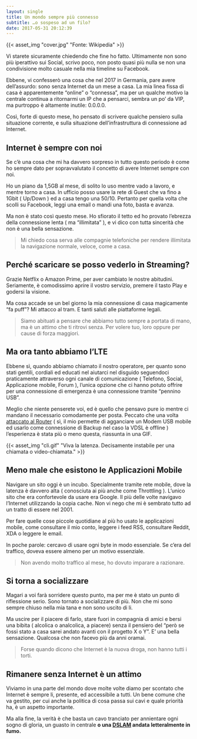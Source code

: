 ```yaml
---
layout: single
title: Un mondo sempre più connesso
subtitle: …o sospeso ad un filo?
date: 2017-05-31 20:12:39
---
```


{{< asset_img "cover.jpg" "Fonte: Wikipedia" >}}

Vi starete sicuramente chiedendo che fine ho fatto. Ultimamente non sono più iperattivo sui Social, scrivo poco, non posto quasi più nulla se non una condivisione molto casuale nella mia timeline su Facebook.

Ebbene, vi confesserò una cosa che nel 2017 in Germania, pare avere dell’assurdo: sono senza Internet da un mese a casa. La mia linea fissa di casa è apparentemente “online” o “connessa”, ma per un qualche motivo la centrale continua a ritornarmi un IP che a pensarci, sembra un po’ da VIP, ma purtroppo è altamente inutile: 0.0.0.0.

Così, forte di questo mese, ho pensato di scrivere qualche pensiero sulla situazione corrente, e sulla situazione dell’infrastruttura di connessione ad Internet.

## Internet è sempre con noi

Se c’è una cosa che mi ha davvero sorpreso in tutto questo periodo è come ho sempre dato per sopravvalutato il concetto di avere Internet sempre con noi.

Ho un piano da 1,5GB al mese, di solito lo uso mentre vado a lavoro, e mentre torno a casa. In ufficio posso usare la rete di Guest che va fino a 1Gbit ( Up/Down ) ed a casa tengo una 50/10. Pertanto per quella volta che scolli su Facebook, leggi una email o mandi una foto, basta e avanza.

Ma non è stato così questo mese. Ho sfiorato il tetto ed ho provato l’ebrezza della connessione lenta ( ma “illimitata” ), e vi dico con tutta sincerità che non è una bella sensazione.

> Mi chiedo cosa serva alle compagnie telefoniche per rendere illimitata la navigazione normale, veloce, come a casa.

## Perché scaricare se posso vederlo in Streaming?

Grazie Netflix o Amazon Prime, per aver cambiato le nostre abitudini. Seriamente, è comodissimo aprire il vostro servizio, premere il tasto Play e godersi la visione.

Ma cosa accade se un bel giorno la mia connessione di casa magicamente “fa puff”? Mi attacco al tram. E tanti saluti alle piattaforme legali.

> Siamo abituati a pensare che abbiamo tutto sempre a portata di mano, ma è un attimo che ti ritrovi senza. Per volere tuo, loro oppure per cause di forza maggiori.

## Ma ora tanto abbiamo l’LTE

Ebbene sì, quando abbiamo chiamato il nostro operatore, per quanto sono stati gentili, cordiali ed educati nel aiutarci nel disguido seguendoci praticamente attraverso ogni canale di comunicazione ( Telefono, Social, Applicazione mobile, Forum ), l’unica opzione che ci hanno potuto offrire per una connessione di emergenza è una connessione tramite “pennino USB”.

Meglio che niente penserete voi, ed è quello che pensavo pure io mentre ci mandano il necessario comodamente per posta. Peccato che una volta [attaccato al Router](http://www.tp-link.de/products/details/Archer-VR200v.html) ( sì, il mio permette di agganciare un Modem USB mobile ed usarlo come connessione di Backup nel caso la VDSL è offline ) l’esperienza è stata più o meno questa, riassunta in una GIF.

{{< asset_img "cli.gif" "Viva la latenza. Decisamente instabile per una chiamata o video-chiamata." >}}

## Meno male che esistono le Applicazioni Mobile

Navigare un sito oggi è un incubo. Specialmente tramite rete mobile, dove la latenza è davvero alta ( conosciuta ai più anche come Throttling ). L’unico sito che era confortevole da usare era Google. Il più delle volte navigavo l’Internet utilizzando la copia cache. Non vi nego che mi è sembrato tutto ad un tratto di essere nel 2001.

Per fare quelle cose piccole quotidiane al più ho usato le applicazioni mobile, come consultare il mio conto, leggere i feed RSS, consultare Reddit, XDA o leggere le email.

In poche parole: cercavo di usare ogni byte in modo essenziale. Se c’era del traffico, doveva essere almeno per un motivo essenziale.

> Non avendo molto traffico al mese, ho dovuto imparare a razionare.

## Si torna a socializzare

Magari a voi farà sorridere questo punto, ma per me è stato un punto di riflessione serio. Sono tornato a socializzare di più. Non che mi sono sempre chiuso nella mia tana e non sono uscito di li.

Ma uscire per il piacere di farlo, stare fuori in compagnia di amici e bersi una bibita ( alcolica o analcolica, a piacere) senza il pensiero del “però se fossi stato a casa sarei andato avanti con il progetto X o Y”. E’ una bella sensazione. Qualcosa che non facevo più da anni oramai.

> Forse quando dicono che Internet è la nuova droga, non hanno tutti i torti.

## Rimanere senza Internet è un attimo

Viviamo in una parte del mondo dove molte volte diamo per scontato che Internet è sempre li, presente, ed accessibile a tutti. Un bene comune che va gestito, per cui anche la politica di cosa passa sui cavi e quale priorità ha, è un aspetto importante.

Ma alla fine, la verità è che basta un cavo tranciato per annientare ogni sogno di gloria, un guasto in centrale **o una [DSLAM](https://en.wikipedia.org/wiki/Digital_subscriber_line_access_multiplexer) andata letteralmente in fumo.**